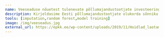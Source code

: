```yaml
---
name: Veeseaduse nõuetest tulenevate põllumajandustootjate investeeringuvajaduste analüüs
description: Kirjeldasime Eesti põllumajandustootjate olukorda sõnniku hoiustamise ja laotamise kontekstis. Samuti hindasime, milliseid tootjaid vastavad veeseaduse muudatused mõjutavad ning milline on nende võimekus ja investeeringuvajadus seoses kehtima hakkavate piirangutega.
tools: [imputation,random forest,model training]
image: /img/veeseadus.jpg
external_url: https://epkk.ee/wp-content/uploads/2019/11/Hoidlad_laotamine_aruanne-04052018.pdf
---
```


